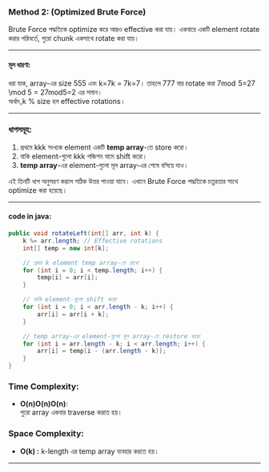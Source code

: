### Method 2: (Optimized Brute Force)

Brute Force পদ্ধতিকে optimize করে আরও effective করা যায়। একবারে একটি element rotate করার পরিবর্তে, পুরো chunk একসাথে rotate করা যায়।

---

#### মূল ধারণা:

ধরা যাক, array-এর size 555 এবং k=7k = 7k=7। তাহলে 777 বার rotate করা 7mod  5=27 \mod 5 = 27mod5=2 এর সমান।  
অর্থাৎ,k % size হল effective rotations।

---

### ধাপসমূহ:

1. প্রথমে kkk সংখ্যক element একটি **temp array**-তে store করো।
2. বাকি element-গুলো kkk পজিশন বামে shift করো।
3. **temp array**-এর element-গুলো মূল array-এর শেষে বসিয়ে দাও।

এই তিনটি ধাপ অনুসরণ করলে সঠিক উত্তর পাওয়া যাবে। এখানে Brute Force পদ্ধতিকে চতুরতার সাথে optimize করা হয়েছে।

---


#### code in java:
```java
public void rotateLeft(int[] arr, int k) {
    k %= arr.length; // Effective rotations
    int[] temp = new int[k];

    // প্রথম k element temp array-তে রাখো
    for (int i = 0; i < temp.length; i++) {
        temp[i] = arr[i];
    }

    // বাকি element-গুলো shift করো
    for (int i = 0; i < arr.length - k; i++) {
        arr[i] = arr[i + k];
    }

    // temp array-এর element-গুলো মূল array-তে restore করো
    for (int i = arr.length - k; i < arr.length; i++) {
        arr[i] = temp[i - (arr.length - k)];
    }
}

```


### Time Complexity:

- **O(n)O(n)O(n)**:  
    পুরো array একবার traverse করতে হয়।

### Space Complexity:

- **O(k) :**
    k-length এর temp array ব্যবহার করতে হয়।

---
